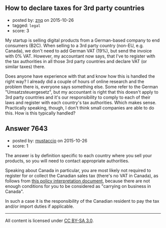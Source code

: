 ## How to declare taxes for 3rd party countries

- posted by: [znq](https://stackexchange.com/users/61957/znq) on 2015-10-26
- tagged: `legal`
- score: 3

My startup is selling digital products from a German-based company to end consumers (B2C). When selling to a 3rd party country (non-EU, e.g. Canada), we don't need to add German VAT (19%), but send the invoice with 0% VAT. However, my accountant now says, that I've to register with the tax authorities in all those 3rd party countries and declare VAT (or similar taxes) there.

Does anyone have experience with that and know how this is handled the right way? I already did a couple of hours of online research and the problem there is, everyone says something else. Some refer to the German "Umsatzsteuergesetz", but my accountant is right that this doesn't apply to 3rd party countries and it's our responsibility to comply to each of their laws and register with each country's tax authorities. Which makes sense. Practically speaking, though, I don't think small companies are able to do this. How is this typically handled?


## Answer 7643

- posted by: [mustaccio](https://stackexchange.com/users/1270839/mustaccio) on 2015-10-26
- score: 1

<p>The answer is by definition specific to each country where you sell your products, so you will need to contact appropriate authorities.</p>

<p>Speaking about Canada in particular, you are most likely not required to register for or collect the Canadian sales tax (there's no VAT in Canada), as follows from <a href="http://www.cra-arc.gc.ca/E/pub/gl/p-051r2/p-051r2-e.html#P335_33511" rel="nofollow">this policy interpretation document</a>, because there are not enough conditions for you to be considered as "carrying on business in Canada".</p>

<p>In such a case it is the responsibility of the Canadian resident to pay the tax and/or import duties if applicable.</p>




---

All content is licensed under [CC BY-SA 3.0](https://creativecommons.org/licenses/by-sa/3.0/).
